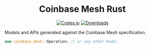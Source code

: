 <div align="center">

# Coinbase Mesh Rust

[![Crates.io](https://img.shields.io/crates/v/coinbase-mesh?label=crates.io&color=blue)](https://crates.io/crates/coinbase-mesh/versions)
[![Downloads](https://img.shields.io/crates/d/coinbase-mesh?color=green)](https://crates.io/crates/coinbase-mesh)

</div>

Models and APIs generated against the Coinbase Mesh specification.

```rs
use coinbase_mesh::Operation; // or any other model
```
